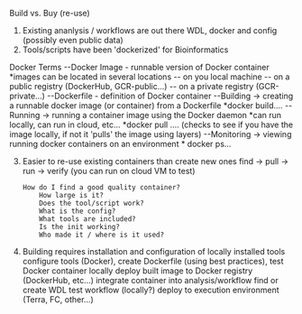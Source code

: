 Build vs. Buy (re-use)


1. Existing ananlysis / workflows are out there
    WDL, docker and config (possibly even public data)
2. Tools/scripts have been 'dockerized' for Bioinformatics

Docker Terms
    --Docker Image - runnable version of Docker container
        *images can be located in several locations
            -- on you local machine
            -- on a public registry (DockerHub, GCR-public...)
            -- on a private registry (GCR-private...)
    --Dockerfile - definition of Docker container
    --Building -> creating a runnable docker image (or container) from a Dockerfile
        *docker build....
    --Running -> running a container image using the Docker daemon
        *can run locally, can run in cloud, etc...
        *docker pull .... (checks to see if you have the image locally, if not it 'pulls'
            the image using layers)
    --Monitoring -> viewing running docker containers on an environment
        * docker ps...

 3. Easier to re-use existing containers than create new ones
        find -> pull -> run -> verify (you can run on cloud VM to test)

        How do I find a good quality container?
            How large is it?
            Does the tool/script work?
            What is the config?
            What tools are included?
            Is the init working?
            Who made it / where is it used?

  4. Building requires installation and configuration of locally installed tools
        configure tools (Docker), create Dockerfile (using best practices), 
            test Docker container locally
            deploy built image to Docker registry (DockerHub, etc...)
        integrate container into analysis/workflow
            find or create WDL
            test workflow (locally?)
            deploy to execution environment (Terra, FC, other...)
        

